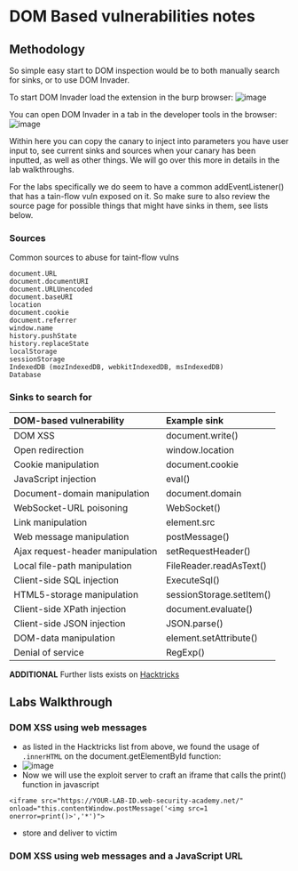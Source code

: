 # DOM Based vulnerabilities notes

## Methodology

So simple easy start to DOM inspection would be to both manually search for sinks, or to use DOM Invader.

To start DOM Invader load the extension in the burp browser:
![image](https://github.com/user-attachments/assets/68eda86b-2662-4683-a644-8c7a93167357)

You can open DOM Invader in a tab in the developer tools in the browser:
![image](https://github.com/user-attachments/assets/ff1f2f18-fd9d-4b07-b6c1-03c832d5e8e8)

Within here you can copy the canary to inject into parameters you have user input to, see current sinks and sources when your canary has been inputted, as well as other things. We will go over this more in details in the lab walkthroughs.

For the labs specifically we do seem to have a common addEventListener() that has a tain-flow vuln exposed on it. So make sure to also review the source page for possible things that might have sinks in them, see lists below.

### Sources

Common sources to abuse for taint-flow vulns

```
document.URL
document.documentURI
document.URLUnencoded
document.baseURI
location
document.cookie
document.referrer
window.name
history.pushState
history.replaceState
localStorage
sessionStorage
IndexedDB (mozIndexedDB, webkitIndexedDB, msIndexedDB)
Database
```

### Sinks to search for

|DOM-based vulnerability |	Example sink|
|:----|:----|
|DOM XSS 	|document.write()|
|Open redirection 	|window.location|
|Cookie manipulation |	document.cookie|
|JavaScript injection| 	eval()|
|Document-domain manipulation 	|document.domain|
|WebSocket-URL poisoning 	|WebSocket()|
|Link manipulation 	|element.src|
|Web message manipulation |	postMessage()|
|Ajax request-header manipulation |	setRequestHeader()|
|Local file-path manipulation| 	FileReader.readAsText()|
|Client-side SQL injection 	|ExecuteSql()|
|HTML5-storage manipulation |	sessionStorage.setItem()|
|Client-side XPath injection 	|document.evaluate()|
|Client-side JSON injection |	JSON.parse()|
|DOM-data manipulation 	|element.setAttribute()|
|Denial of service 	|RegExp() |

**ADDITIONAL**
Further lists exists on [Hacktricks](https://book.hacktricks.xyz/pentesting-web/xss-cross-site-scripting/dom-xss)

## Labs Walkthrough

### DOM XSS using web messages

- as listed in the Hacktricks list from above, we found the usage of `.innerHTML` on the document.getElementById function:
- ![image](https://github.com/user-attachments/assets/6ba5d62e-99fb-4bb7-b15c-c2e36eebcf90)
- Now we will use the exploit server to craft an iframe that calls the print() function in javascript

```
<iframe src="https://YOUR-LAB-ID.web-security-academy.net/" onload="this.contentWindow.postMessage('<img src=1 onerror=print()>','*')">
```

- store and deliver to victim

### DOM XSS using web messages and a JavaScript URL










